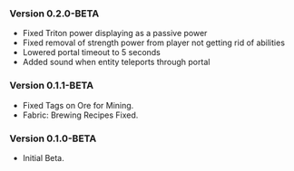 ### Version 0.2.0-BETA
- Fixed Triton power displaying as a passive power
- Fixed removal of strength power from player not getting rid of abilities
- Lowered portal timeout to 5 seconds
- Added sound when entity teleports through portal

### Version 0.1.1-BETA
- Fixed Tags on Ore for Mining.
- Fabric: Brewing Recipes Fixed.

### Version 0.1.0-BETA
- Initial Beta.